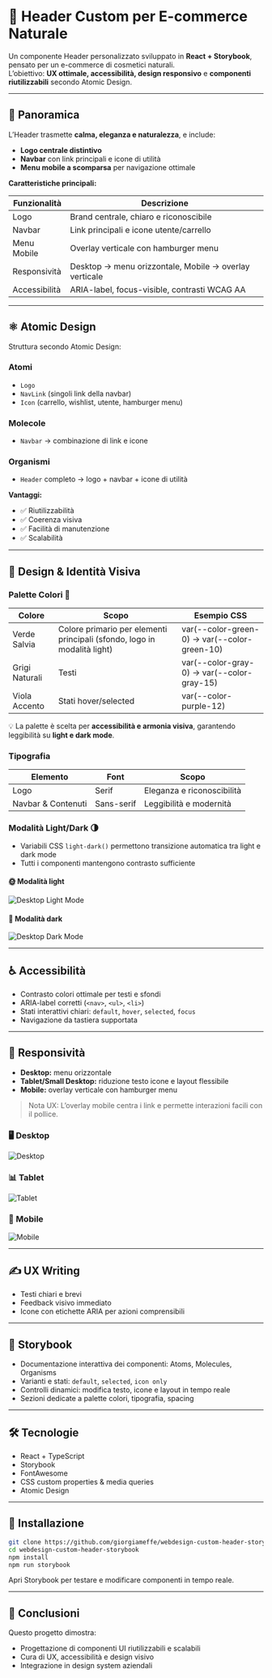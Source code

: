 # 🌿 Header Custom per E-commerce Naturale

Un componente Header personalizzato sviluppato in **React + Storybook**, pensato per un e-commerce di cosmetici naturali.  
L’obiettivo: **UX ottimale, accessibilità, design responsivo** e **componenti riutilizzabili** secondo Atomic Design.

---

## 🔹 Panoramica

L’Header trasmette **calma, eleganza e naturalezza**, e include:

- **Logo centrale distintivo**
- **Navbar** con link principali e icone di utilità
- **Menu mobile a scomparsa** per navigazione ottimale

**Caratteristiche principali:**

| Funzionalità  | Descrizione                                           |
|---------------|-------------------------------------------------------|
| Logo          | Brand centrale, chiaro e riconoscibile               |
| Navbar        | Link principali e icone utente/carrello             |
| Menu Mobile   | Overlay verticale con hamburger menu                 |
| Responsività  | Desktop → menu orizzontale, Mobile → overlay verticale |
| Accessibilità | ARIA-label, focus-visible, contrasti WCAG AA        |

---

## ⚛️ Atomic Design

Struttura secondo Atomic Design:

### Atomi
- `Logo ` 
- `NavLink` (singoli link della navbar)
- `Icon` (carrello, wishlist, utente, hamburger menu)  

### Molecole
- `Navbar` → combinazione di link e icone  

### Organismi
- `Header` completo → logo + navbar + icone di utilità  

**Vantaggi:**
- ✅ Riutilizzabilità
- ✅ Coerenza visiva
- ✅ Facilità di manutenzione
- ✅ Scalabilità

---

## 🎨 Design & Identità Visiva

### Palette Colori 🌈

| Colore          | Scopo                         | Esempio CSS                 |
|-----------------|-------------------------------|-----------------------------|
| Verde Salvia    | Colore primario per elementi principali (sfondo, logo in modalità light)   | var(--color-green-0) → var(--color-green-10)       |
| Grigi Naturali  | Testi               | var(--color-gray-0) → var(--color-gray-15) |
| Viola Accento   | Stati hover/selected           | var(--color-purple-12)      |

💡 La palette è scelta per **accessibilità e armonia visiva**, garantendo leggibilità su **light e dark mode**.

### Tipografia

| Elemento           | Font       | Scopo                        |
|-------------------|-----------|-------------------------------|
| Logo              | Serif     | Eleganza e riconoscibilità   |
| Navbar & Contenuti | Sans-serif | Leggibilità e modernità      |

### Modalità Light/Dark 🌗
- Variabili CSS `light-dark()` permettono transizione automatica tra light e dark mode  
- Tutti i componenti mantengono contrasto sufficiente

#### 🌞 Modalità light  

![Desktop Light Mode](./src/stories/assets/desktop-light-mode.png)

#### 🌙 Modalità dark  

![Desktop Dark Mode](./src/stories/assets/desktop-dark-mode.png)

---

## ♿ Accessibilità

- Contrasto colori ottimale per testi e sfondi  
- ARIA-label corretti (`<nav>`, `<ul>`, `<li>`)  
- Stati interattivi chiari: `default`, `hover`, `selected`, `focus`  
- Navigazione da tastiera supportata

---

## 📱 Responsività

- **Desktop:** menu orizzontale  
- **Tablet/Small Desktop:** riduzione testo icone e layout flessibile  
- **Mobile:** overlay verticale con hamburger menu  

> Nota UX: L’overlay mobile centra i link e permette interazioni facili con il pollice.

### 🖥️ Desktop  

![Desktop](./src/stories/assets/desktop-light-mode.png)

### 📊 Tablet  

![Tablet](./src/stories/assets/tablet-light-mode.png)

### 📱 Mobile  

![Mobile](./src/stories/assets/mobile-light-mode.png)

---

## ✍️ UX Writing

- Testi chiari e brevi  
- Feedback visivo immediato  
- Icone con etichette ARIA per azioni comprensibili

---

## 📖 Storybook

- Documentazione interattiva dei componenti: Atoms, Molecules, Organisms  
- Varianti e stati: `default`, `selected`, `icon only`  
- Controlli dinamici: modifica testo, icone e layout in tempo reale  
- Sezioni dedicate a palette colori, tipografia, spacing

---

## 🛠 Tecnologie

- React + TypeScript  
- Storybook  
- FontAwesome  
- CSS custom properties & media queries  
- Atomic Design

---

## 🚀 Installazione

```bash
git clone https://github.com/giorgiameffe/webdesign-custom-header-storybook.git
cd webdesign-custom-header-storybook
npm install
npm run storybook
```
Apri Storybook per testare e modificare componenti in tempo reale.

---

## 🌟 Conclusioni

Questo progetto dimostra:

- Progettazione di componenti UI riutilizzabili e scalabili
- Cura di UX, accessibilità e design visivo
- Integrazione in design system aziendali